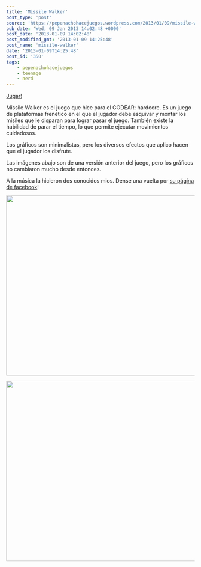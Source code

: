 ```yaml
---
title: 'Missile Walker'
post_type: 'post'
source: 'https://pepenachohacejuegos.wordpress.com/2013/01/09/missile-walker/'
pub_date: 'Wed, 09 Jan 2013 14:02:48 +0000'
post_date: '2013-01-09 14:02:48'
post_modified_gmt: '2013-01-09 14:25:48'
post_name: 'missile-walker'
date: '2013-01-09T14:25:48'
post_id: '350'
tags:
    - pepenachohacejuegos
    - teenage
    - nerd
---
```

<a title="Jugar!" href="http://gamejolt.com/games/platformer/missile-walker/11236/" target="_blank">Jugar!</a>

Missile Walker es el juego que hice para el CODEAR: hardcore. Es un juego de plataformas frenético en el que el jugador debe esquivar y montar los misiles que le disparan para lograr pasar el juego. También existe la habilidad de parar el tiempo, lo que permite ejecutar movimientos cuidadosos.

Los gráficos son minimalistas, pero los diversos efectos que aplico hacen que el jugador los disfrute.

Las imágenes abajo son de una versión anterior del juego, pero los gráficos no cambiaron mucho desde entonces.

A la música la hicieron dos conocidos mios. Dense una vuelta por <a href="http://www.facebook.com/ae2oficial">su página de facebook</a>!

<img class="aligncenter" alt="" src="http://images2.cdn.gamejolt.com/data/games/11236/screenshots/11236_18376.jpg" width="640" height="480" />
<p style="text-align:center;"><img class="aligncenter" alt="" src="http://images2.cdn.gamejolt.com/data/games/11236/screenshots/11236_18375.jpg" width="640" height="480" /></p>
<p style="text-align:center;"></p>